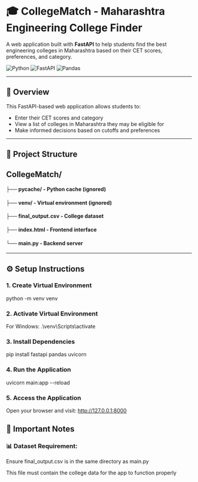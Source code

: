 # 🎓 CollegeMatch - Maharashtra Engineering College Finder

A web application built with **FastAPI** to help students find the best engineering colleges in Maharashtra based on their CET scores, preferences, and category.

![Python](https://img.shields.io/badge/Python-3.7+-blue.svg)
![FastAPI](https://img.shields.io/badge/FastAPI-0.68+-green.svg)
![Pandas](https://img.shields.io/badge/Pandas-1.3+-orange.svg)

---

## 🧠 Overview

This FastAPI-based web application allows students to:
- Enter their CET scores and category
- View a list of colleges in Maharashtra they may be eligible for
- Make informed decisions based on cutoffs and preferences

---

## 📁 Project Structure

## CollegeMatch/
#### ├── pycache/ - Python cache (ignored)
#### ├── venv/ - Virtual environment (ignored)
#### ├── final_output.csv - College dataset 
#### ├── index.html - Frontend interface
#### └── main.py - Backend server

---

## ⚙️ Setup Instructions

### 1. Create Virtual Environment

python -m venv venv

### 2. Activate Virtual Environment
For Windows:
.\venv\Scripts\activate

### 3. Install Dependencies

pip install fastapi pandas uvicorn

### 4. Run the Application

uvicorn main:app --reload

### 5. Access the Application
Open your browser and visit:
http://127.0.0.1:8000

## 📌 Important Notes
### 📊 Dataset Requirement:

Ensure final_output.csv is in the same directory as main.py

This file must contain the college data for the app to function properly
